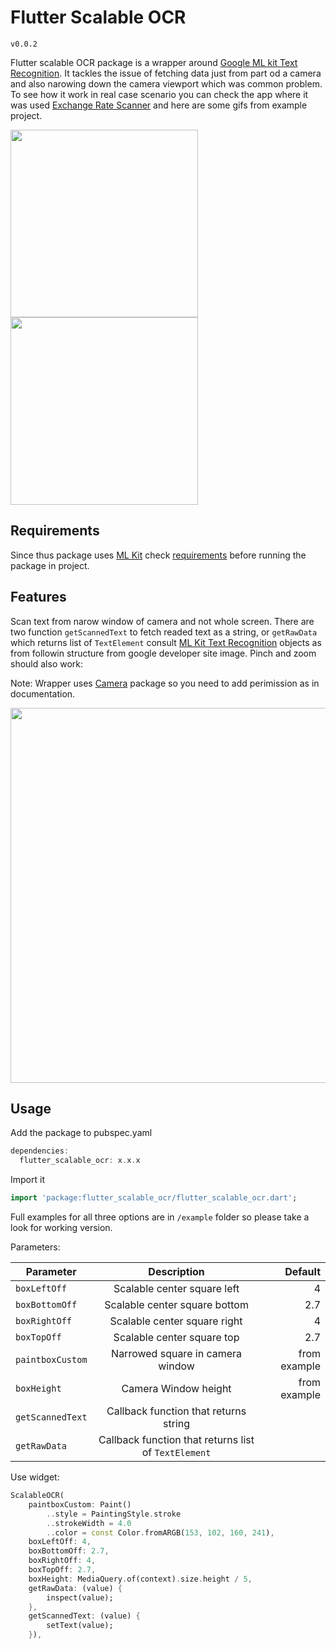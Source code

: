# Flutter Scalable OCR

`v0.0.2`

Flutter scalable OCR package is a wrapper around [Google ML kit Text Recognition](https://pub.dev/packages/google_mlkit_text_recognition). It tackles the issue of fetching data just from part od a camera and also narowing down the camera viewport which was common problem. To see how it work in real case scenario you can check the app where it was used [Exchange Rate Scanner](https://www.erscanner.com/) and here are some gifs from example project.

<p float="left">
  <img src="https://user-images.githubusercontent.com/30495155/214034242-c9ef8046-f193-4c7b-8fed-483ccc277511.gif" width="300" />
  <img src="https://user-images.githubusercontent.com/30495155/214034570-c305c19b-3d81-4a09-8e54-f395916f065e.gif" width="300" />
</p>

## Requirements

Since thus package uses [ML Kit](https://pub.dev/packages/google_mlkit_commons) check [requirements](https://github.com/bharat-biradar/Google-Ml-Kit-plugin#requirements) before running the package in project.

## Features

Scan text from narow window of camera and not whole screen. There are two function `getScannedText` to fetch readed text as a string, or `getRawData` which returns list of `TextElement` consult [ML Kit Text Recognition](https://developers.google.com/ml-kit/vision/text-recognition) objects as from followin structure from google developer site image. Pinch and zoom should also work:

Note: Wrapper uses [Camera](https://pub.dev/packages/camera) package so you need to add perimission as in documentation.

<p float="left">
  <img src="https://developers.google.com/static/ml-kit/vision/text-recognition/images/text-structure.png" width="600" />
</p>

## Usage

Add the package to pubspec.yaml

```dart
dependencies:
  flutter_scalable_ocr: x.x.x
```

Import it

```dart
import 'package:flutter_scalable_ocr/flutter_scalable_ocr.dart';
```

Full examples for all three options are in `/example` folder so please take a look for working version.

Parameters:

| Parameter      |      Description      |  Default |
|--------------- |:---------------------:|---------:|
| `boxLeftOff`     |  Scalable center square left         | 4        |
| `boxBottomOff`   |  Scalable center square bottom    | 2.7      |
| `boxRightOff`    |  Scalable center square right  | 4        |
| `boxTopOff`      |  Scalable center square top   | 2.7      |
| `paintboxCustom`      |  Narrowed square in camera window  | from example|
| `boxHeight`      |  Camera Window height | from example      |
| `getScannedText`      |  Callback function that returns string |     |
| `getRawData`      |  Callback function that returns list of `TextElement`     |

Use widget:

```dart
ScalableOCR(
    paintboxCustom: Paint()
        ..style = PaintingStyle.stroke
        ..strokeWidth = 4.0
        ..color = const Color.fromARGB(153, 102, 160, 241),
    boxLeftOff: 4,
    boxBottomOff: 2.7,
    boxRightOff: 4,
    boxTopOff: 2.7,
    boxHeight: MediaQuery.of(context).size.height / 5,
    getRawData: (value) {
        inspect(value);
    },
    getScannedText: (value) {
        setText(value);
    }),
```

